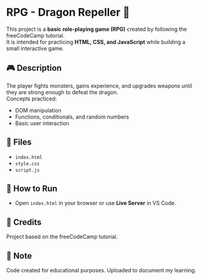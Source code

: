 # RPG - Dragon Repeller 🐉

This project is a **basic role-playing game (RPG)** created by following the freeCodeCamp tutorial.  
It is intended for practicing **HTML, CSS, and JavaScript** while building a small interactive game.

## 🎮 Description
The player fights monsters, gains experience, and upgrades weapons until they are strong enough to defeat the dragon.  
Concepts practiced:
- DOM manipulation
- Functions, conditionals, and random numbers
- Basic user interaction

## 📂 Files
- `index.html`
- `style.css`
- `script.js`

## 🚀 How to Run
- Open `index.html` in your browser or use **Live Server** in VS Code.

## 📝 Credits
Project based on the freeCodeCamp tutorial.

## 📌 Note
Code created for educational purposes. Uploaded to document my learning.
